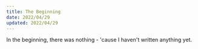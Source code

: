 ```yaml
---
title: The Beginning
date: 2022/04/29
updated: 2022/04/29
---
```


In the beginning, there was nothing - 'cause I haven't written anything yet.
